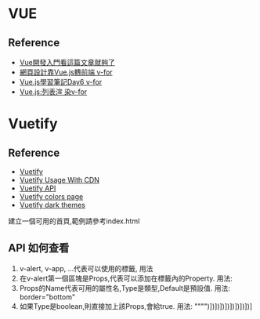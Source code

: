 VUE
====

Reference
---------

* [Vue開發入門看這篇文章就夠了](https://www.mdeditor.tw/pl/2uZH/zh-tw)
* [網頁設計靠Vue.js轉前端 v-for](https://ithelp.ithome.com.tw/articles/10202408)
* [Vue.js學習筆記Day6 v-for](https://medium.com/pierceshih/vue-js-%E5%AD%B8%E7%BF%92%E7%AD%86%E8%A8%98-day6-v-for-%E5%88%97%E8%A1%A8%E6%B8%B2%E6%9F%93-%E5%9F%BA%E7%A4%8E%E7%AF%87-79fb79d5fcb)
* [Vue.js:列表渲 染v-for](https://cythilya.github.io/2017/04/27/vue-list-rendering/)

Vuetify
=======

Reference
---------
* [Vuetify](https://vuetifyjs.com/en/)
* [Vuetify Usage With CDN](https://vuetifyjs.com/en/getting-started/installation/#usage-with-cdn)
* [Vuetify API](https://vuetifyjs.com/en/api/v-alert/)
* [Vuetify colors page](https://vuetifyjs.com/en/styles/colors/#material-colors)
* [Vuetify dark themes](https://material.io/design/color/dark-theme.html)

建立一個可用的首頁,範例請參考index.html

API 如何查看
-----------
1. v-alert, v-app, ...代表可以使用的標籤, 用法 <v-alert></v-alert>
2. 在v-alert第一個區塊是Props,代表可以添加在標籤內的Property. 用法:  <v-alert border="bottom"></v-alert>
3. Props的Name代表可用的屬性名,Type是類型,Default是預設值. 用法:  border="bottom"
4. 如果Type是boolean,則直接加上該Props,會給true. 用法: <v-alert dense></v-alert>
"""")])])])])])])])])]
